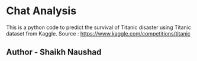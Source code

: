 # Chat Analysis
This is a python code to predict the survival of Titanic disaster using Titanic dataset from Kaggle.
Source : https://www.kaggle.com/competitions/titanic
## Author - Shaikh Naushad
